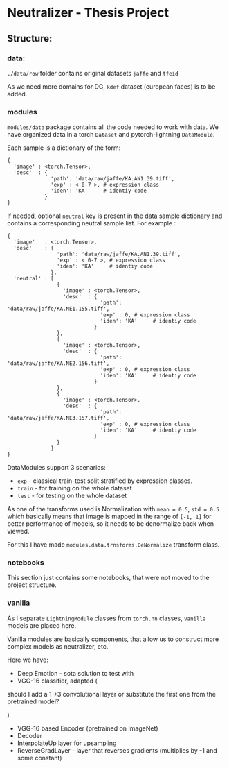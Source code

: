 # Neutralizer - Thesis Project

## Structure:

### data:

`./data/row` folder contains original datasets `jaffe` and `tfeid`

As we need more domains for DG, `kdef` dataset (european faces) is to be added.

### modules

`modules/data` package contains all the code needed to work with data. 
We have organized data in a torch `Dataset` and pytorch-lightning `DataModule`.

Each sample is a dictionary of the form:

```
{ 
  'image' : <torch.Tensor>,
  'desc'  : {
              'path': 'data/raw/jaffe/KA.AN1.39.tiff',
              'exp' : < 0-7 >, # expression class
              'iden': 'KA'     # identiy code
            }
}
```

If needed, optional `neutral` key is present in the data sample dictionary 
and contains a corresponding neutral sample list. For example :

```
{ 
  'image'   : <torch.Tensor>,
  'desc'    : {
                'path': 'data/raw/jaffe/KA.AN1.39.tiff',
                'exp' : < 0-7 >, # expression class
                'iden': 'KA'     # identiy code
              },
  'neutral' : [
                { 
                  'image' : <torch.Tensor>,
                  'desc'  : {
                              'path': 'data/raw/jaffe/KA.NE1.155.tiff',
                              'exp' : 0, # expression class
                              'iden': 'KA'     # identiy code
                            }
                },
                { 
                  'image' : <torch.Tensor>,
                  'desc'  : {
                              'path': 'data/raw/jaffe/KA.NE2.156.tiff',
                              'exp' : 0, # expression class
                              'iden': 'KA'     # identiy code
                            }
                },
                { 
                  'image' : <torch.Tensor>,
                  'desc'  : {
                              'path': 'data/raw/jaffe/KA.NE3.157.tiff',
                              'exp' : 0, # expression class
                              'iden': 'KA'     # identiy code
                            }
                }
              ]
}
```


DataModules support 3 scenarios: 
- `exp`   - classical train-test split stratified by expression classes.
- `train` - for training on the whole dataset 
- `test`  - for testing on the whole dataset

As one of the transforms used is Normalization with `mean = 0.5`, `std = 0.5` 
which basically means that image is mapped in the range of `[-1, 1]` for 
better performance of models, so it needs to be denormalize back when viewed.

For this I have made `modules.data.trnsforms.DeNormalize` transform class.

### notebooks

This section just contains some notebooks, that were not moved to the project structure.

### vanilla

As I separate `LightningModule` classes from `torch.nn` classes, `vanilla` models are placed here.

Vanilla modules are basically components, that allow us to construct more complex models as neutralizer, etc.

Here we have: 
- Deep Emotion - sota solution to test with
- VGG-16 classifier, adapted (

should I add a 1->3 convolutional layer or substitute the first one from the pretrained model?

)
- VGG-16 based Encoder (pretrained on ImageNet)
- Decoder
- InterpolateUp layer for upsampling
- ReverseGradLayer - layer that reverses gradients (multiplies by -1 and some constant)